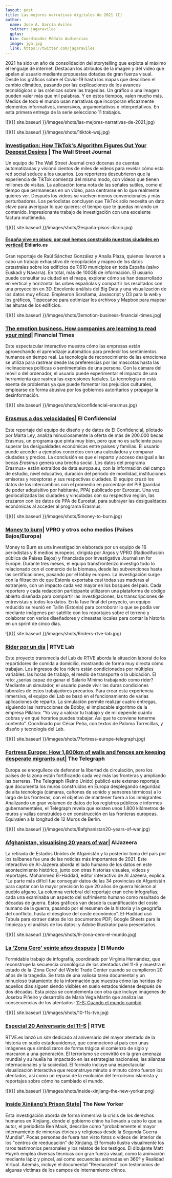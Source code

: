 ```yaml
---
layout: post
title: Las mejores narrativas digitales de 2021 (I)
author:
  name: Jose A. García Avilés
  twitter: jagaraviles
  gplus:  
  bio: Coordinador Módulo Audiencias
  image: jga.jpg
  link: https://twitter.com/jagaraviles
---
```

2021 ha sido un año de consolidación del storytelling que explota al máximo el lenguaje de internet. Destacan los atributos de la imagen y del video que apelan al usuario mediante propuestas dotadas de gran fuerza visual. Desde los gráficos sobre el Covid-19 hasta los mapas que describen el cambio climático, pasando por las explicaciones de los avances tecnológicos o las crónicas sobre las tragedias. Un gráfico o una imagen pueden valer más que mil palabras. Y en estos tiempos, valen mucho más. Medios de todo el mundo usan narrativas que incorporan eficazmente elementos informativos, inmersivos, argumentativos e interpretativos. En esta primera entrega de la serie selecciono 11 trabajos.

![]({{ site.baseurl }}/images/shots/las-mejores-narrativas-de-2021.jpg)

![]({{ site.baseurl }}/images/shots/1tiktok-wsj.jpg)

### [Investigation: How TikTok's Algorithm Figures Out Your Deepest Desires](https://www.wsj.com/video/series/inside-tiktoks-highly-secretive-algorithm/investigation-how-tiktok-algorithm-figures-out-your-deepest-desires/6C0C2040-FF25-4827-8528-2BD6612E3796) | **The Wall Street Journal**

Un equipo de The Wall Street Journal creó docenas de cuentas automatizadas y visionó cientos de miles de vídeos para revelar cómo esta red social seduce a los usuarios. Los reporteros descubrieron que la experiencia de TikTok comienza del mismo modo, con vídeos que tienen millones de visitas. La aplicación toma nota de las señales sutiles, como el tiempo que permaneces en un vídeo, para centrarse en lo que realmente quieres ver. Después los vídeos se vuelven menos convencionales y más perturbadores. Los periodistas concluyen que TikTok sólo necesita un dato clave para averiguar lo que quieres: el tiempo que te quedas mirando un contenido. Impresionante trabajo de investigación con una excelente factura multimedia.

![]({{ site.baseurl }}/images/shots/2españa-pisos-diario.jpg)

#### [España vive en pisos: por qué hemos construido nuestras ciudades en vertical](https://especiales.eldiario.es/espana-vive-en-pisos/)| **Eldiario.es**

Gran reportaje de Raúl Sánchez González y Analía Plaza, quienes llevaron a cabo un trabajo exhaustivo de recopilación y mapeo de los datos catastrales sobre los edificios de 7.610 municipios en toda España (salvo Euskadi y Navarra). En total, más de 100GB de información. El usuario puede consultar su ciudad en el mapa, explorar cómo se han desarrollado en vertical y horizontal las urbes españolas y compartir los resultados con una proyección en 3D. Excelente análisis del Big Data y una visualización de los datos muy eficaz. Emplearon Scrollama, Javascript y D3 para la web y los gráficos, Tippecanoe para optimizar los archivos y Mapbox para mapear las alturas de los edificios.

![]({{ site.baseurl }}/images/shots/3emotion-business-financial-times.jpg)

### [The emotion business. How companies are learning to read your mind](https://ig.ft.com/emotion-recognition/)| **Financial Times**

Este espectacular interactivo muestra cómo las empresas están aprovechando el aprendizaje automático para predecir los sentimientos humanos en tiempo real. La tecnología de reconocimiento de las emociones se utiliza para rastrear desde las preferencias por las mascotas hasta las inclinaciones políticas o sentimentales de una persona. Con la cámara del móvil o del ordenador, el usuario puede experimentar el impacto de una herramienta que rastrea las expresiones faciales. La tecnología no está exenta de problemas ya que puede fomentar los prejuicios culturales, emplearse de forma abusiva por los gobiernos autoritarios y propagar la desinformación.

![]({{ site.baseurl }}/images/shots/elconfidencial-erasmus.jpg)

### [Erasmus a dos velocidades](https://www.elconfidencial.com/mundo/europa/2021-12-28/erasmus-dos-velocidades-programa-ue-desigualdad_3348913/)| **El Confidencial**

Este reportaje del equipo de diseño y de datos de El Confidencial, pilotado por Marta Ley, analiza minuciosamente la oferta de más de 200.000 becas Erasmus, un programa que pinta muy bien, pero que no es suficiente para superar las desigualdades económicas entre países y familias. El usuario puede acceder a ejemplos concretos con una calculadora y comparar ciudades y precios. La conclusión es que el reparto y acceso desigual a las becas *Erasmus* genera una brecha social. Los datos del programa Erasmus+ están extraídos de data.europa.eu, con la información del campo de estudio, nivel educativo, duración del periodo de movilidad, instituciones emisoras y receptoras y sus respectivas ciudades. El equipo cruzó los datos de los intercambios con el promedio en porcentaje del PIB (paridad de poder adquisitivo por habitante, PPA) publicado por Eurostat. Una vez geolocalizadas las ciudades y vinculadas con su respectiva región, las cruzaron con los datos de PPA de Eurostat, para subrayar las desigualdades económicas al acceder al programa Erasmus.

![]({{ site.baseurl }}/images/shots/5money-to-burn.jpg)

### [Money to burn](https://www.vpro.nl/argos/lees/onderwerpen/money-to-burn/interactive.html)| **VPRO y otros ocho medios (Países Bajos/Europa)**

Money to Burn es una investigación elaborada por un equipo de 16 periodistas y 8 medios europeos, dirigida por Argos y VPRO (Radiodifusión pública de Países Bajos) y financiada por Investigative Journalism for Europe. Durante tres meses, el equipo transfronterizo investigó todo lo relacionado con el comercio de la biomasa, desde las subvenciones hasta las certificaciones, pasando por el lobby europeo. La investigación surge con la filtración de que Estonia exportaba casi todas sus maderas al extranjero, con un impacto cada vez mayor en los bosques del país. Cada reportero y cada redacción participante utilizaron una plataforma de código abierto diseñada para compartir las investigaciones, las transcripciones de entrevistas y todos los datos. En la fase final del proyecto, un equipo reducido se reunió en Tallin (Estonia) para corroborar lo que se podía ver mediante imágenes por satélite con los reportajes sobre el terreno y colaborar con varios diseñadores y cineastas locales para contar la historia en un sprint de cinco días.

![]({{ site.baseurl }}/images/shots/6riders-rtve-lab.jpg)

### [Rider por un día](https://lab.rtve.es/lab/trabajar-rider/) | RTVE Lab

Este proyecto transmedia del Lab de RTVE aborda la situación laboral de los repartidores de comida a domicilio, mostrando de forma muy directa cómo trabajan. Los ingresos de los riders están condicionados por múltiples variables: las horas de trabajo, el medio de transporte o la ubicación. El reto: ¿serías capaz de ganar el Salario Mínimo trabajando como rider? Mediante un simulador, el usuario puede vivir las duras condiciones laborales de estos trabajadores precarios. Para crear esta experiencia inmersiva, el equipo del Lab se basó en el funcionamiento de varias aplicaciones de reparto. La simulación permite realizar cuatro entregas, siguiendo las instrucciones de Bobby, el implacable algoritmo de la empresa Pillaloo: “Yo voy a valorar tu trabajo y de mí depende cuánto cobras y en qué horarios puedes trabajar. Así que te conviene tenerme contento”. Coordinado por César Peña, con textos de Paloma Torrecillas, y diseño y tecnología del Lab.

![]({{ site.baseurl }}/images/shots/7fortress-europe-telegraph.jpg)

### [Fortress Europe: How 1,800km of walls and fences are keeping desperate migrants out](https://www.telegraph.co.uk/global-health/fortress-europe-borders-wall-fence-controls-eu-countries-migrants-crisis/)| **The Telegraph**

Europa se enorgullece de defender la libertad de circulación, pero los países de la zona están fortificando cada vez más las fronteras y ampliando las barreras. The Telegraph (Reino Unido) publicó este extenso reportaje que documenta los muros construidos en Europa desplegando seguridad de alta tecnología (cámaras, cañones de sonido y sensores térmicos) a lo largo de las fronteras, con el objetivo de mantener fuera a los inmigrantes. Analizando un gran volumen de datos de los registros públicos e informes gubernamentales, el Telegraph revela que existen unos 1.800 kilómetros de muros y vallas construidos o en construcción en las fronteras europeas. Equivalen a la longitud de 12 Muros de Berlín.

![]({{ site.baseurl }}/images/shots/8afghanistan20-years-of-war.jpg)

### [Afghanistan, visualising 20 years of war](https://interactive.aljazeera.com/aje/2021/afghanistan-visualising-impact-of-war/index.html)| **AlJazeera**

La retirada de Estados Unidos de Afganistán y la posterior toma del país por los talibanes fue una de las noticias más importantes de 2021. Este interactivo de Al-Jazeera aborda el lado humano de los datos en este acontecimiento histórico, junto con otras historias visuales, vídeos y reportajes. Mohammed El-Haddad, editor interactivo de Al Jazeera, explica: "La parte más difícil fue conseguir datos de las 34 provincias de Afganistán para captar con la mayor precisión lo que 20 años de guerra hicieron al pueblo afgano. La columna vertebral del reportaje eran ocho infografías; cada una examinaba un aspecto del sufrimiento humano como resultado de décadas de guerra. Estos gráficos van desde la cuantificación del coste humano de la guerra, pasando por el resumen de la historia y la geografía del conflicto, hasta el desglose del coste económico”. El-Haddad usó Tabula para extraer datos de los documentos PDF; Google Sheets para la limpieza y el análisis de los datos; y Adobe Illustrator para presentarlos.

![]({{ site.baseurl }}/images/shots/9-zona-cero-el-mundo.jpg)

### [**La ‘Zona Cero’ veinte** años después](https://lab.elmundo.es/11S-aniversario/world-trade-center.html) **\| El Mundo**

Formidable trabajo de infografía, coordinado por Virginia Hernández, que reconstruye la secuencia cronológica de los atentados del 11-S y muestra el estado de la 'Zona Cero' del World Trade Center cuando se cumplieron 20 años de la tragedia. Se trata de una valiosa tarea documental y un minucioso tratamiento de la información que muestra cómo las heridas de aquellos días siguen siendo visibles en suelo estadounidense después de dos décadas. Esta pieza se complementa con otra que incluye imágenes de Josetxu Piñeiro y desarrollo de María Vega Martín que analiza las consecuencias de los atentados: [11-S: Cuando el mundo cambió](https://lab.elmundo.es/11S-aniversario/index.html).

![]({{ site.baseurl }}/images/shots/10-11s-tve.jpg)

### [Especial 20 Aniversario del 11-S](https://www.rtve.es/noticias/especial-aniversario-11s/) | RTVE

RTVE.es lanzó un *site* dedicado al aniversario del mayor atentado de la historia en suelo estadounidense, que conmocionó al país con unas imágenes que simbolizaron de forma trágica el comienzo de siglo y marcaron a una generación. El terrorismo se convirtió en la gran amenaza mundial y su huella ha impactado en las estrategias nacionales, las alianzas internacionales y la sociedad. El formato incluye una espectacular visualización interactiva que reconstruye minuto a minuto cómo fueron los atentados, así como un repaso de la evolución del terrorismo islamista y reportajes sobre cómo ha cambiado el mundo.

![]({{ site.baseurl }}/images/shots/inside-xinjiang-the-new-yorker.png)

### [Inside Xinjiang’s Prison State](https://www.newyorker.com/news/a-reporter-at-large/china-xinjiang-prison-state-uighur-detention-camps-prisoner-testimony)| **The New Yorker**

Esta investigación aborda de forma inmersiva la crisis de los derechos humanos en Xinjiang, donde el gobierno chino ha llevado a cabo lo que su autor, el periodista Ben Mauk, describe como "probablemente el mayor internamiento de minorías étnicas y religiosas desde la Segunda Guerra Mundial". Pocas personas de fuera han visto fotos o vídeos del interior de los "centros de reeducación" de Xinjiang. El formato ilustra visualmente los raros testimonios personales y los relatos de los testigos. El dibujante Matt Huynh emplea diversas técnicas con gran fuerza visual, como la animación mediante lápiz y pincel, así como secuencias animadas en 360º y Realidad Virtual. Además, incluye el documental "Reeducated" con testimonios de algunas víctimas de los campos de internamiento chinos.